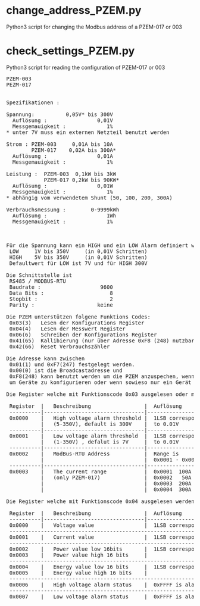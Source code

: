 # change_address_PZEM.py
Python3 script for changing the Modbus address of a PZEM-017 or 003
# check_settings_PZEM.py
Python3 script for reading the configuration of PZEM-017 or 003
<pre>
PZEM-003
PEZM-017


Spezifikationen :

Spannung:          0,05V* bis 300V
  Auflösung :                0,01V
  Messgemauigkeit :             1%
* unter 7V muss ein externen Netzteil benutzt werden

Strom : PZEM-003     0,01A bis 10A
        PZEM-017    0,02A bis 300A*
  Auflösung :                0,01A
  Messgemauigkeit :             1%

Leistung :  PZEM-003  0,1kW bis 3kW
            PZEM-017 0,2kW bis 90KW*
  Auflösung :                0,01W
  Messgemauigkeit :             1%           
* abhängig vom verwendetem Shunt (50, 100, 200, 300A)

Verbrauchsmessung :        0-9999kWh
  Auflösung :                   1Wh
  Messgemauigkeit :             1%



Für die Spannung kann ein HIGH und ein LOW Alarm definiert werden.
 LOW     1V bis 350V     (in 0,01V Schritten)
 HIGH    5V bis 350V     (in 0,01V Schritten)
 Defaultwert für LOW ist 7V und für HIGH 300V

Die Schnittstelle ist
 RS485 / MODBUS-RTU
 Baudrate :                   9600
 Data Bits :                     8
 Stopbit :                       2
 Parity :                    keine

Die PZEM unterstützen folgene Funktions Codes:
 0x03(3)   Lesen der Konfigurations Register  
 0x04(4)   Lesen der Messwert Register
 0x06(6)   Schreiben der Konfigurations Register 
 0x41(65)  Kallibierung (nur über Adresse 0xF8 (248) nutzbar) 
 0x42(66)  Reset Verbrauchszähler

Die Adresse kann zwischen 
 0x01(1) und 0xF7(247) festgelegt werden. 
 0x00(0) ist die Broadcastadresse und 
 0xF8(248) kann benutzt werden um die PZEM anzuspechen, wenn nur EIN Gerät am Bus hängt. Nützlich 
 um Geräte zu konfigurieren oder wenn sowieso nur ein Gerät vorhanden ist.

Die Register welche mit Funktionscode 0x03 ausgelesen oder mit 0x06 geschrieben werden können:

 Register  |   Beschreibung                 |  Auflösung
 ----------|--------------------------------|----------------------
 0x0000    |   High voltage alarm threshold |  1LSB correspond
           |   (5-350V), default is 300V    |  to 0.01V
 ----------|--------------------------------|----------------------
 0x0001    |   Low voltage alarm threshold  |  1LSB correspond
           |   (1-350V) , defalut is 7V     |  to 0.01V
 ----------|--------------------------------|----------------------
 0x0002    |   ModBus-RTU Address           |  Range is
           |                                |  0x0001 - 0x00F7
 ----------|--------------------------------|----------------------
 0x0003    |   The current range            |  0x0001  100A
           |   (only PZEM-017)              |  0x0002   50A
           |                                |  0x0003  200A
           |                                |  0x0004  300A 
           
Die Register welche mit Funktionscode 0x04 ausgelesen werden können:

 Register  |   Beschreibung                 |  Auflösung
 ----------|--------------------------------|-----------------------------------------
 0x0000    |   Voltage value                |  1LSB correspond to O.O1V
 -------------------------------------------------------------------------------------
 0x0001    |   Current value                |  1LSB correspond to O.O1A
 -------------------------------------------------------------------------------------
 0x0002    |   Power value low 16bits       |  1LSB correspond to O. 1W
 0x0003    |   Power value high 16 bits     |
 -------------------------------------------------------------------------------------
 0x0004    |   Energy value low 16 bits     |  1LSB correspond to 1 Wh
 0x0005    |   Energy value high 16 bits    |
 -------------------------------------------------------------------------------------
 0x0006    |   High voltage alarm status    |  0xFFFF is alarm, 0x0000 is not alarm
 -------------------------------------------------------------------------------------
 0x0007    |   Low voltage alarm status     |  0xFFFF is alarm, 0x0000 is not alarm
</pre>
 
 

